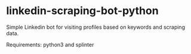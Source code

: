 linkedin-scraping-bot-python
============================

Simple Linkedin bot for visiting profiles based on keywords and scraping data.

Requirements: python3 and splinter

